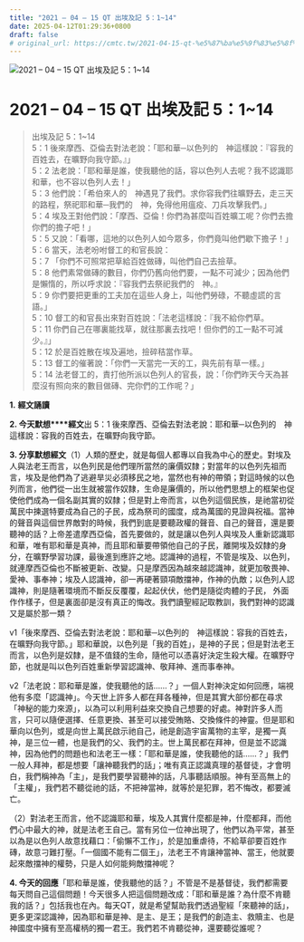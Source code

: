 ```yaml
---
title: "2021 – 04 – 15 QT 出埃及記 5：1~14"
date: 2025-04-12T01:29:36+0800
draft: false
# original_url: https://cmtc.tw/2021-04-15-qt-%e5%87%ba%e5%9f%83%e5%8f%8a%e8%a8%98-5%ef%bc%9a114
---
```


![2021 – 04 – 15 QT 出埃及記 5：1\~14](/images/qt.jpg   "2021 – 04 – 15 QT 出埃及記 5：1\~14")

# 2021 – 04 – 15 QT 出埃及記 5：1\~14

> 出埃及記 5：1\~14  
> 5：1 後來摩西、亞倫去對法老說：「耶和華─以色列的　神這樣說：『容我的百姓去，在曠野向我守節。』」  
> 5：2 法老說：「耶和華是誰，使我聽他的話，容以色列人去呢？我不認識耶和華，也不容以色列人去！」  
> 5：3 他們說：「希伯來人的　神遇見了我們。求你容我們往曠野去，走三天的路程，祭祀耶和華─我們的　神，免得他用瘟疫、刀兵攻擊我們。」  
> 5：4 埃及王對他們說：「摩西、亞倫！你們為甚麼叫百姓曠工呢？你們去擔你們的擔子吧！」  
> 5：5 又說：「看哪，這地的以色列人如今眾多，你們竟叫他們歇下擔子！」  
> 5：6 當天，法老吩咐督工的和官長說：  
> 5：7 「你們不可照常把草給百姓做磚，叫他們自己去撿草。  
> 5：8 他們素常做磚的數目，你們仍舊向他們要，一點不可減少；因為他們是懶惰的，所以呼求說：『容我們去祭祀我們的　神。』  
> 5：9 你們要把更重的工夫加在這些人身上，叫他們勞碌，不聽虛謊的言語。」  
> 5：10 督工的和官長出來對百姓說：「法老這樣說：『我不給你們草。  
> 5：11 你們自己在哪裏能找草，就往那裏去找吧！但你們的工一點不可減少。』」  
> 5：12 於是百姓散在埃及遍地，撿碎秸當作草。  
> 5：13 督工的催著說：「你們一天當完一天的工，與先前有草一樣。」  
> 5：14 法老督工的，責打他所派以色列人的官長，說：「你們昨天今天為甚麼沒有照向來的數目做磚、完你們的工作呢？」

**1.** **經文誦讀**

**2. 今天默想****經文**出 5：1 後來摩西、亞倫去對法老說：耶和華─以色列的　神這樣說：容我的百姓去，在曠野向我守節。

**3. 分享默想經文**（1）人類的歷史，就是每個人都專以自我為中心的歷史。對埃及人與法老王而言，以色列民是他們理所當然的廉價奴隸；對當年的以色列先祖而言，埃及是他們為了逃避旱災必須移民之地，當然也有神的帶領；對這時候的以色列而言，他們從一出生就被當作奴隸，生命是廉價的，所以他們思想上的框架也促使他們成為一個名副其實的奴隸；但是對上帝而言，以色列這個民族，是祂當初從萬民中揀選特要成為自己的子民，成為祭司的國度，成為萬國的見證與祝福。當神的聲音與這個世界敵對的時候，我們到底是要聽政權的聲音、自己的聲音，還是要聽神的話？上帝差遣摩西亞倫，首先要做的，就是讓以色列人與埃及人重新認識耶和華，唯有耶和華是真神，而且耶和華要帶領他自己的子民，離開埃及奴隸的身分，在曠野學習功課，最後進到應許之地。認識神的過程，不管是埃及、以色列，就連摩西亞倫也不斷被更新、改變。只是摩西因為越來越認識神，就更加敬畏神、愛神、事奉神；埃及人認識神，卻一再硬著頸項敵擋神，作神的仇敵；以色列人認識神，則是隨著環境而不斷反反覆覆，起起伏伏，他們是隨從肉體的子民， 外面作作樣子，但是裏面卻是沒有真正的悔改。我們讀聖經記取教訓，我們對神的認識又是屬於那一類？

v1「後來摩西、亞倫去對法老說：耶和華─以色列的　神這樣說：容我的百姓去，在曠野向我守節。」耶和華說，以色列是「我的百姓」，是神的子民；但是對法老王而言，以色列是奴隸，是不值錢的生命，隨他可以憑喜好決定生殺大權。在曠野守節，也就是叫以色列百姓重新學習認識神、敬拜神、進而事奉神。

v2「法老說：耶和華是誰，使我聽他的話……？」一個人對神決定如何回應，端視他有多麼「認識神」。今天世上許多人都在拜各種神，但是其實大部份都在尋求「神秘的能力來源」，以為可以利用利益來交換自己想要的好處。神對許多人而言，只可以隨便選擇、任意更換、甚至可以接受賄賂、交換條件的神靈。但是耶和華向以色列，或是向世上萬民啟示祂自己，祂是創造宇宙萬物的主宰，是獨一真神，是三位一體，也是我們的父、我們的主。世上萬民都在拜神，但是並不認識神，因為他們的問題也和法老王一樣：「耶和華是誰，使我聽他的話……？」我們一般人拜神，都是想要「讓神聽我們的話」；唯有真正認識真理的基督徒，才會明白，我們稱神為「主」，是我們要學習聽神的話，凡事聽話順服。神有至高無上的「主權」，我們若不聽從祂的話，不把神當神，就等於是犯罪，若不悔改，都要滅亡。

（2）對法老王而言，他不認識耶和華，埃及人其實什麼都是神，什麼都拜，而他們心中最大的神，就是法老王自己。當有另位一位神出現了，他們以為平常，甚至以為是以色列人故意找藉口：「偷懶不工作」，於是加重虐待，不給草卻要百姓作磚，故意刁難打壓。「一個國不能有二個王」，法老王不肯讓神當神、當王，他就要起來敵擋神的權勢，只是人如何能夠敵擋神呢？

**4. 今天的回應**「耶和華是誰，使我聽他的話？」不管是不是基督徒，我們都需要每天問自己這個問題！今天很多人把這個問題改成：「耶和華是誰？為什麼不肯聽我的話？」包括我也在內。每天QT，就是希望幫助我們透過聖經「來聽神的話」，更多更深認識神，因為耶和華是神、是主、是王；是我們的創造主、救贖主、也是神國度中擁有至高權柄的獨一君王。我們若不肯聽從神，還要聽從誰呢？